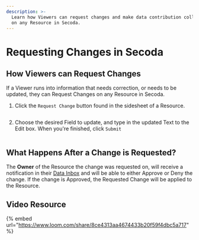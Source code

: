 ```yaml
---
description: >-
  Learn how Viewers can request changes and make data contribution collaborative
  on any Resource in Secoda.
---
```


# Requesting Changes in Secoda

## How Viewers can Request Changes

If a Viewer runs into information that needs correction, or needs to be updated, they can Request Changes on any Resource in Secoda.&#x20;

1. Click the `Request Change` button found in the sidesheet of a Resource.

<figure><img src="https://secoda-public-media-assets.s3.amazonaws.com/Screenshot 2023-05-15 at 4.21.52 PM.png" alt=""><figcaption></figcaption></figure>

2. Choose the desired Field to update, and type in the updated Text to the Edit box. When you're finished, click `Submit`&#x20;

<figure><img src="https://secoda-public-media-assets.s3.amazonaws.com/Screen Shot 2023-02-28 at 5.05.49 PM.png" alt=""><figcaption></figcaption></figure>

## What Happens After a Change is Requested?

The **Owner** of the Resource the change was requested on, will receive a notification in their [Data Inbox](../../features/data-inbox.md) and will be able to either Approve or Deny the change. If the change is Approved, the Requested Change will be applied to the Resource.

## Video Resource

{% embed url="https://www.loom.com/share/8ce4313aa4674433b20f59f4dbc5a717" %}
